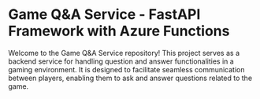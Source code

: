 # Game Q&A Service - FastAPI Framework with Azure Functions
Welcome to the Game Q&A Service repository! This project serves as a backend service for handling question and answer functionalities in a gaming environment. It is designed to facilitate seamless communication between players, enabling them to ask and answer questions related to the game.
